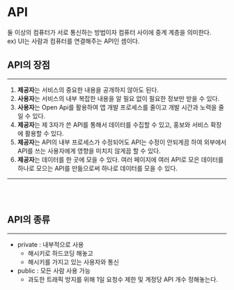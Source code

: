 # API
둘 이상의 컴퓨터가 서로 통신하는 방법이자 컴퓨터 사이에 중계 계층을 의미한다.     
ex) UI는 사람과 컴퓨터를 연결해주는 API인 셈이다.

## API의 장점
___
1. **제공자**는 서비스의 중요한 내용을 공개하지 않아도 된다.
2. **사용자**는 서비스의 내부 복잡한 내용을 알 필요 없이 필요한 정보만 받을 수 있다.
3. **사용자**는 Open Api를 활용하여 앱 개발 프로세스를 줄이고 개발 시간과 노력을 줄일 수 있다.
4. **제공자**는 제 3자가 쓴 API를 통해서 데이터를 수집할 수 있고, 홍보와 서비스 확장에 활용할 수 있다.
5. **제공자**는 API의 내부 프로세스가 수정되어도 API는 수정이 안되게끔 하여 외부에서 API를 쓰는 사용자에게 영향을 미치지 않게끔 할 수 있다.
6. **제공자**는 데이터를 한 곳에 모을 수 있다. 여러 페이지에 여러 API로 모은 데이터를 하나로 모으는 API를 만듦으로써 하나로 데이터를 모을 수 있다.
___
<br/>
<br/>

## API의 종류
___
- private : 내부적으로 사용
  - 해시키로 하드코딩 해놓고
  - 해시키를 가지고 있는 사용자와 통신
- public : 모든 사람 사용 가능
  - 과도한 트래픽 방지를 위해 1일 요청수 제한 및 계정당 API 개수 정해놓는다.

